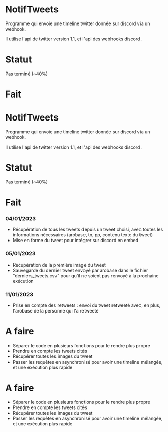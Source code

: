# NotifTweets

Programme qui envoie une timeline twitter donnée sur discord via un webhook.

Il utilise l'api de twitter version 1.1, et l'api des webhooks discord.

# Statut

Pas terminé (~40%)

# Fait
# NotifTweets

Programme qui envoie une timeline twitter donnée sur discord via un webhook.

Il utilise l'api de twitter version 1.1, et l'api des webhooks discord.

# Statut

Pas terminé (~40%)

# Fait

### 04/01/2023
- Récupération de tous les tweets depuis un tweet choisi, avec toutes les informations nécessaires (arobase, tn, pp, contenu texte du tweet)
- Mise en forme du tweet pour intégrer sur discord en embed

### 05/01/2023
- Récupération de la première image du tweet
- Sauvegarde du dernier tweet envoyé par arobase dans le fichier "derniers_tweets.csv" pour qu'il ne soient pas renvoyé à la prochaine exécution


### 11/01/2023
- Prise en compte des retweets : envoi du tweet retweeté avec, en plus, l'arobase de la personne qui l'a retweeté

# A faire

- Séparer le code en plusieurs fonctions pour le rendre plus propre
- Prendre en compte les tweets cités
- Récupérer toutes les images du tweet
- Passer les requêtes en asynchronisé pour avoir une timeline mélangée, et une exécution plus rapide


# A faire

- Séparer le code en plusieurs fonctions pour le rendre plus propre
- Prendre en compte les tweets cités
- Récupérer toutes les images du tweet
- Passer les requêtes en asynchronisé pour avoir une timeline mélangée, et une exécution plus rapide
